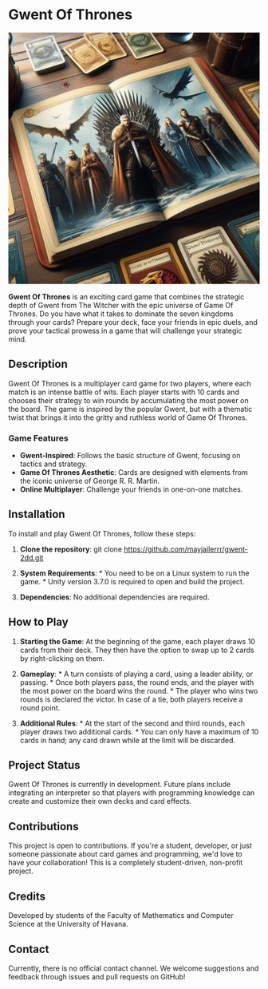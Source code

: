 # Gwent Of Thrones
![Gwent Of Thrones Logo](./Designer.jpeg)


**Gwent Of Thrones** is an exciting card game that combines the strategic depth of Gwent from The Witcher with the epic universe of Game Of Thrones. Do you have what it takes to dominate the seven kingdoms through your cards? Prepare your deck, face your friends in epic duels, and prove your tactical prowess in a game that will challenge your strategic mind.

## Description

Gwent Of Thrones is a multiplayer card game for two players, where each match is an intense battle of wits. Each player starts with 10 cards and chooses their strategy to win rounds by accumulating the most power on the board. The game is inspired by the popular Gwent, but with a thematic twist that brings it into the gritty and ruthless world of Game Of Thrones.

### Game Features

   *  **Gwent-Inspired**: Follows the basic structure of Gwent, focusing on tactics and strategy.
   *  __Game Of Thrones Aesthetic__: Cards are designed with elements from the iconic universe of George R. R. Martin.
   *  __Online Multiplayer__: Challenge your friends in one-on-one matches.

## Installation

To install and play Gwent Of Thrones, follow these steps:

   1. **Clone the repository**:
     git clone https://github.com/mayjailerrr/gwent-2dd.git

   2. **System Requirements**:
     * You need to be on a Linux system to run the game.
     * Unity version 3.7.0 is required to open and build the project.

   3. **Dependencies**:
     No additional dependencies are required.

## How to Play

   1. **Starting the Game**:
     At the beginning of the game, each player draws 10 cards from their deck. They then have the option to swap up to 2 cards by right-clicking on them.

   2. **Gameplay**:
     * A turn consists of playing a card, using a leader ability, or passing.
     * Once both players pass, the round ends, and the player with the most power on the board wins the round.
     * The player who wins two rounds is declared the victor. In case of a tie, both players receive a round point.

   3. **Additional Rules**:
     * At the start of the second and third rounds, each player draws two additional cards.
     * You can only have a maximum of 10 cards in hand; any card drawn while at the limit will be discarded.

## Project Status

Gwent Of Thrones is currently in development. Future plans include integrating an interpreter so that players with programming knowledge can create and customize their own decks and card effects.

## Contributions

This project is open to contributions. If you're a student, developer, or just someone passionate about card games and programming, we'd love to have your collaboration! This is a completely student-driven, non-profit project.

## Credits

Developed by students of the Faculty of Mathematics and Computer Science at the University of Havana.

## Contact

Currently, there is no official contact channel. We welcome suggestions and feedback through issues and pull requests on GitHub!

